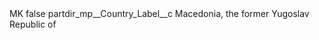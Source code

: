 <?xml version="1.0" encoding="UTF-8"?>
<CustomMetadata xmlns="http://soap.sforce.com/2006/04/metadata" xmlns:xsi="http://www.w3.org/2001/XMLSchema-instance" xmlns:xsd="http://www.w3.org/2001/XMLSchema">
    <label>MK</label>
    <protected>false</protected>
    <values>
        <field>partdir_mp__Country_Label__c</field>
        <value xsi:type="xsd:string">Macedonia, the former Yugoslav Republic of</value>
    </values>
</CustomMetadata>
